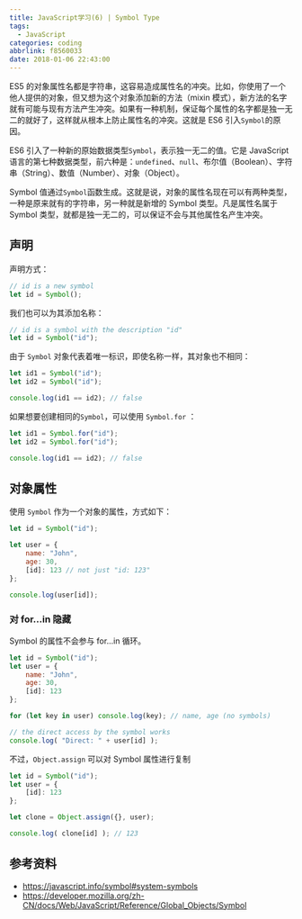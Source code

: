 ```yaml
---
title: JavaScript学习(6) | Symbol Type
tags:
  - JavaScript
categories: coding
abbrlink: f8560033
date: 2018-01-06 22:43:00
---
```


ES5 的对象属性名都是字符串，这容易造成属性名的冲突。比如，你使用了一个他人提供的对象，但又想为这个对象添加新的方法（mixin 模式），新方法的名字就有可能与现有方法产生冲突。如果有一种机制，保证每个属性的名字都是独一无二的就好了，这样就从根本上防止属性名的冲突。这就是 ES6 引入`Symbol`的原因。

<!--more-->

ES6 引入了一种新的原始数据类型`Symbol`，表示独一无二的值。它是 JavaScript 语言的第七种数据类型，前六种是：`undefined`、`null`、布尔值（Boolean）、字符串（String）、数值（Number）、对象（Object）。

Symbol 值通过`Symbol`函数生成。这就是说，对象的属性名现在可以有两种类型，一种是原来就有的字符串，另一种就是新增的 Symbol 类型。凡是属性名属于 Symbol 类型，就都是独一无二的，可以保证不会与其他属性名产生冲突。



## 声明

 声明方式：

```javascript
// id is a new symbol
let id = Symbol();
```

我们也可以为其添加名称：

```javascript
// id is a symbol with the description "id"
let id = Symbol("id");
```

由于 `Symbol` 对象代表着唯一标识，即使名称一样，其对象也不相同：

```javascript
let id1 = Symbol("id");
let id2 = Symbol("id");

console.log(id1 == id2); // false
```

如果想要创建相同的`Symbol`，可以使用 `Symbol.for` ：

```javascript
let id1 = Symbol.for("id");
let id2 = Symbol.for("id");

console.log(id1 == id2); // false
```



## 对象属性

使用 `Symbol` 作为一个对象的属性，方式如下：

```javascript
let id = Symbol("id");

let user = {
    name: "John",
    age: 30,
    [id]: 123 // not just "id: 123"
};

console.log(user[id]);
```



### 对 for...in 隐藏

Symbol 的属性不会参与 for...in 循环。

```javascript
let id = Symbol("id");
let user = {
    name: "John",
    age: 30,
    [id]: 123
};

for (let key in user) console.log(key); // name, age (no symbols)

// the direct access by the symbol works
console.log( "Direct: " + user[id] );
```

不过，`Object.assign` 可以对 Symbol 属性进行复制

```javascript
let id = Symbol("id");
let user = {
    [id]: 123
};

let clone = Object.assign({}, user);

console.log( clone[id] ); // 123
```



## 参考资料

- https://javascript.info/symbol#system-symbols
- https://developer.mozilla.org/zh-CN/docs/Web/JavaScript/Reference/Global_Objects/Symbol

